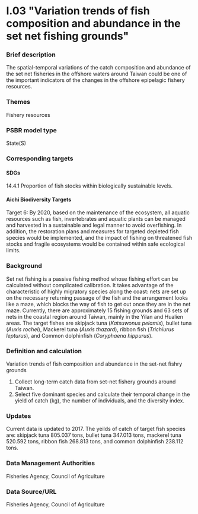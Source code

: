 # I.03 "Variation trends of fish composition and abundance in the set net fishing grounds"

<script type="text/javascript" src="http://cdn.mathjax.org/mathjax/latest/MathJax.js?config=TeX-AMS-MML_HTMLorMML"></script>

### Brief description
The spatial-temporal variations of the catch composition and abundance of the set net fisheries in the offshore waters around Taiwan could be one of the important indicators of the changes in the offshore epipelagic fishery resources.

### Themes
Fishery resources
### PSBR model type
State(S)
### Corresponding targets
#### SDGs
14.4.1 Proportion of fish stocks within biologically sustainable levels.
#### Aichi Biodiversity Targets
Target 6: By 2020, based on the maintenance of the ecosystem, all aquatic resources such as fish, invertebrates and aquatic plants can be managed and harvested in a sustainable and legal manner to avoid overfishing. In addition, the restoration plans and measures for targeted depleted fish species would be implemented, and the impact of fishing on threatened fish stocks and fragile ecosystems would be contained within safe ecological limits.
### Background
Set net fishing is a passive fishing method whose fishing effort can be calculated without complicated calibration. It takes advantage of the characteristic of highly migratory species along the coast: nets are set up on the necessary returning passage of the fish and the arrangement looks like a maze, which blocks the way of fish to get out once they are in the net maze. Currently, there are approximately 15 fishing grounds and 63 sets of nets in the coastal region around Taiwan, mainly in the Yilan and Hualien areas. The target fishes are skipjack tuna (*Katsuwonus pelamis*), bullet tuna (*Auxis rochei*), Mackerel tuna (*Auxis thazard*), ribbon fish (*Trichiurus lepturus*), and Common dolphinfish (*Coryphaena hippurus*).
### Definition and calculation
Variation trends of fish composition and abundance in the set-net fishry grounds
1. Collect long-term catch data from set-net fishery grounds around Taiwan.
2. Select five dominant species and calculate their temporal change in the yield of catch (kg), the number of individuals, and the diversity index.
### Updates
Current data is updated to 2017. The yeilds of catch of target fish species are: skipjack tuna 805.037 tons, bullet tuna 347.013 tons, mackerel tuna 520.592 tons, ribbon fish 268.813 tons, and common dolphinfish 238.112 tons.
### Data Management Authorities
Fisheries Agency, Council of Agriculture
### Data Source/URL
Fisheries Agency, Council of Agriculture